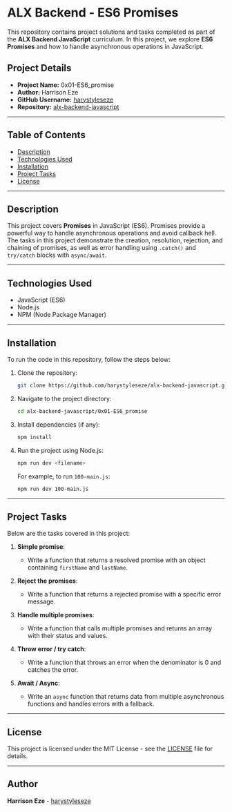 # ALX Backend - ES6 Promises

This repository contains project solutions and tasks completed as part of the **ALX Backend JavaScript** curriculum. In this project, we explore **ES6 Promises** and how to handle asynchronous operations in JavaScript.

## Project Details

- **Project Name:** 0x01-ES6_promise
- **Author:** Harrison Eze
- **GitHub Username:** [harystyleseze](https://github.com/harystyleseze)
- **Repository:** [alx-backend-javascript](https://github.com/harystyleseze/alx-backend-javascript)

---

## Table of Contents

- [Description](#description)
- [Technologies Used](#technologies-used)
- [Installation](#installation)
- [Project Tasks](#project-tasks)
- [License](#license)

---

## Description

This project covers **Promises** in JavaScript (ES6). Promises provide a powerful way to handle asynchronous operations and avoid callback hell. The tasks in this project demonstrate the creation, resolution, rejection, and chaining of promises, as well as error handling using `.catch()` and `try/catch` blocks with `async/await`.

---

## Technologies Used

- JavaScript (ES6)
- Node.js
- NPM (Node Package Manager)

---

## Installation

To run the code in this repository, follow the steps below:

1. Clone the repository:

   ```bash
   git clone https://github.com/harystyleseze/alx-backend-javascript.git
   ```

2. Navigate to the project directory:

   ```bash
   cd alx-backend-javascript/0x01-ES6_promise
   ```

3. Install dependencies (if any):

   ```bash
   npm install
   ```

4. Run the project using Node.js:

   ```bash
   npm run dev <filename>
   ```

   For example, to run `100-main.js`:

   ```bash
   npm run dev 100-main.js
   ```

---

## Project Tasks

Below are the tasks covered in this project:

1. **Simple promise**:
   - Write a function that returns a resolved promise with an object containing `firstName` and `lastName`.

2. **Reject the promises**:
   - Write a function that returns a rejected promise with a specific error message.

3. **Handle multiple promises**:
   - Write a function that calls multiple promises and returns an array with their status and values.

4. **Throw error / try catch**:
   - Write a function that throws an error when the denominator is 0 and catches the error.

5. **Await / Async**:
   - Write an `async` function that returns data from multiple asynchronous functions and handles errors with a fallback.

---

## License

This project is licensed under the MIT License - see the [LICENSE](LICENSE) file for details.

---

## Author

**Harrison Eze** - [harystyleseze](https://github.com/harystyleseze)

